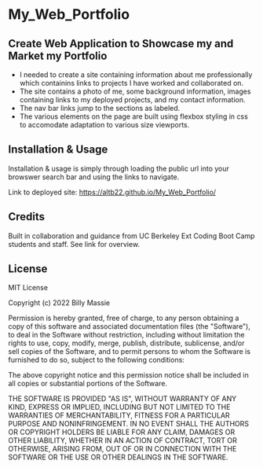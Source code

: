 # My_Web_Portfolio

## Create Web Application to Showcase my and Market my Portfolio

- I needed to create a site containing information about me professionally which containins links to projects I have worked and collaborated on.
- The site contains a photo of me, some background information, images containing links to my deployed projects, and my contact information.
- The nav bar links jump to the sections as labeled.
- The various elements on the page are built using flexbox styling in css to accomodate adaptation to various size viewports.

## Installation & Usage

Installation & usage is simply through loading the public url into your browswer search bar and using the links to navigate.

Link to deployed site:
https://altb22.github.io/My_Web_Portfolio/


## Credits

Built in collaboration and guidance from UC Berkeley Ext Coding Boot Camp students and staff. See link for overview.

## License

MIT License

Copyright (c) 2022 Billy Massie

Permission is hereby granted, free of charge, to any person obtaining a copy
of this software and associated documentation files (the "Software"), to deal
in the Software without restriction, including without limitation the rights
to use, copy, modify, merge, publish, distribute, sublicense, and/or sell
copies of the Software, and to permit persons to whom the Software is
furnished to do so, subject to the following conditions:

The above copyright notice and this permission notice shall be included in all
copies or substantial portions of the Software.

THE SOFTWARE IS PROVIDED "AS IS", WITHOUT WARRANTY OF ANY KIND, EXPRESS OR
IMPLIED, INCLUDING BUT NOT LIMITED TO THE WARRANTIES OF MERCHANTABILITY,
FITNESS FOR A PARTICULAR PURPOSE AND NONINFRINGEMENT. IN NO EVENT SHALL THE
AUTHORS OR COPYRIGHT HOLDERS BE LIABLE FOR ANY CLAIM, DAMAGES OR OTHER
LIABILITY, WHETHER IN AN ACTION OF CONTRACT, TORT OR OTHERWISE, ARISING FROM,
OUT OF OR IN CONNECTION WITH THE SOFTWARE OR THE USE OR OTHER DEALINGS IN THE
SOFTWARE.